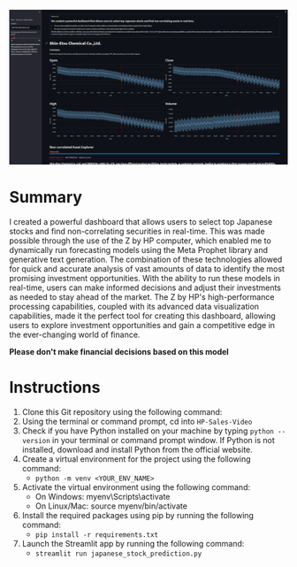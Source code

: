 ![Screenshot](Screenshot.png)

# Summary
I created a powerful dashboard that allows users to select top Japanese stocks and find non-correlating securities in real-time. This was made possible through the use of the Z by HP computer, which enabled me to dynamically run forecasting models using the Meta Prophet library and generative text generation. The combination of these technologies allowed for quick and accurate analysis of vast amounts of data to identify the most promising investment opportunities. With the ability to run these models in real-time, users can make informed decisions and adjust their investments as needed to stay ahead of the market. The Z by HP's high-performance processing capabilities, coupled with its advanced data visualization capabilities, made it the perfect tool for creating this dashboard, allowing users to explore investment opportunities and gain a competitive edge in the ever-changing world of finance.

**Please don't make financial decisions based on this model**

# Instructions
1. Clone this Git repository using the following command:
1. Using the terminal or command prompt, cd into `HP-Sales-Video`
1. Check if you have Python installed on your machine by typing `python --version` in your terminal or command prompt window. If Python is not installed, download and install Python from the official website.
1. Create a virtual environment for the project using the following command:
    * `python -m venv <YOUR_ENV_NAME>`
1. Activate the virtual environment using the following command:
    * On Windows: myenv\Scripts\activate
    * On Linux/Mac: source myenv/bin/activate
1. Install the required packages using pip by running the following command:
    * `pip install -r requirements.txt`
1. Launch the Streamlit app by running the following command:
    * `streamlit run japanese_stock_prediction.py`
